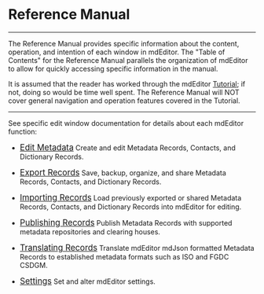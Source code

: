 # Reference Manual

---

The Reference Manual provides specific information about the content, operation, and intention of each window in mdEditor.  The "Table of Contents" for the Reference Manual parallels the organization of mdEditor to allow for quickly accessing specific information in the manual.  

It is assumed that the reader has worked through the mdEditor [Tutorial](../tutorial/welcome-to-tutorial.md); if not, doing so would be time well spent.  The Reference Manual will NOT cover general navigation and operation features covered in the Tutorial.  

---
See specific edit window documentation for details about each mdEditor function:

* [<span class="md-window" style="font-size: larger">Edit Metadata</span>](edit-window/edit-window-reference.md)  Create and edit <span class="md-panel">Metadata Records</span>, <span class="md-panel">Contacts</span>, and <span class="md-panel">Dictionary Records</span>. 

* [<span class="md-window" style="font-size: larger">Export Records</span>](export-window/export-reference.md)  Save, backup, organize, and share <span class="md-panel">Metadata Records</span>, <span class="md-panel">Contacts</span>, and <span class="md-panel">Dictionary Records</span>.

* [<span class="md-window" style="font-size: larger">Importing Records</span>](import-window/import-reference.md)  Load previously exported or shared <span class="md-panel">Metadata Records</span>, <span class="md-panel">Contacts</span>, and <span class="md-panel">Dictionary Records</span> into mdEditor for editing.  

* [<span class="md-window" style="font-size: larger">Publishing Records</span>](publish-window/publish-reference.md)  Publish <span class="md-panel">Metadata Records</span> with supported metadata repositories and clearing houses. 

* [<span class="md-window" style="font-size: larger">Translating Records</span>](translate-window/translate-reference.md)  Translate mdEditor mdJson formatted <span class="md-panel">Metadata Records</span> to established metadata formats such as ISO and FGDC CSDGM.   

* [<span class="md-window" style="font-size: larger">Settings</span>](settings-window/settings-reference.md)  Set and alter mdEditor settings.  
